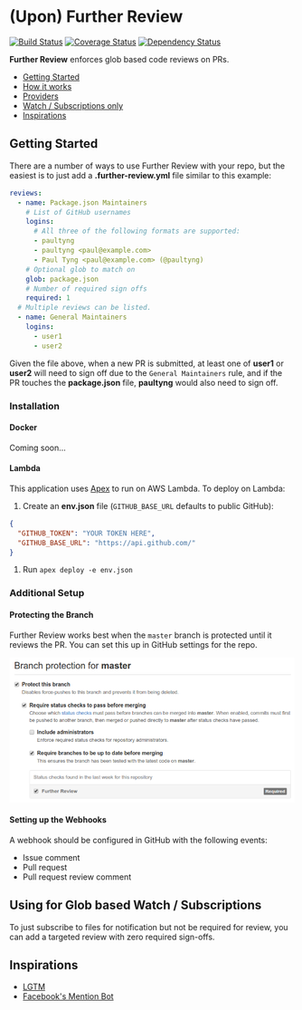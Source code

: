 # (Upon) Further Review

[![Build Status](https://travis-ci.org/paultyng/further-review.svg?branch=master)](https://travis-ci.org/paultyng/further-review) [![Coverage Status](https://coveralls.io/repos/github/paultyng/further-review/badge.svg?branch=master)](https://coveralls.io/github/paultyng/further-review?branch=master) [![Dependency Status](https://dependencyci.com/github/paultyng/further-review/badge)](https://dependencyci.com/github/paultyng/further-review)

**Further Review** enforces glob based code reviews on PRs.

* [Getting Started](#getting-started)
* [How it works](doc/how-it-works.md)
* [Providers](doc/providers.md)
* [Watch / Subscriptions only](#using-for-glob-based-watch--subscriptions)
* [Inspirations](#inspirations)

## Getting Started

There are a number of ways to use Further Review with your repo, but the easiest is to just add a **.further-review.yml** file similar to this example:

```yaml
reviews:
  - name: Package.json Maintainers
    # List of GitHub usernames
    logins:
      # All three of the following formats are supported:
      - paultyng
      - paultyng <paul@example.com>
      - Paul Tyng <paul@example.com> (@paultyng)
    # Optional glob to match on
    glob: package.json
    # Number of required sign offs
    required: 1
  # Multiple reviews can be listed.
  - name: General Maintainers
    logins:
      - user1
      - user2
```

Given the file above, when a new PR is submitted, at least one of **user1** or **user2** will need to sign off due to the `General Maintainers` rule, and if the PR touches the **package.json** file, **paultyng** would also need to sign off.

### Installation

#### Docker

Coming soon...

#### Lambda

This application uses [Apex](http://apex.run) to run on AWS Lambda.  To deploy on Lambda:

1. Create an **env.json** file (`GITHUB_BASE_URL` defaults to public GitHub):

  ```json
  {
    "GITHUB_TOKEN": "YOUR TOKEN HERE",
    "GITHUB_BASE_URL": "https://api.github.com/"
  }
  ```

1. Run `apex deploy -e env.json`

### Additional Setup

#### Protecting the Branch

Further Review works best when the `master` branch is protected until it reviews the PR.  You can set this up in GitHub settings for the repo.

![Protecting the master branch](doc/img/protect-branch.png)

#### Setting up the Webhooks

A webhook should be configured in GitHub with the following events:

* Issue comment
* Pull request
* Pull request review comment

## Using for Glob based Watch / Subscriptions

To just subscribe to files for notification but not be required for review, you can add a targeted review with zero required sign-offs.

## Inspirations

* [LGTM](https://lgtm.co)
* [Facebook's Mention Bot](https://github.com/facebook/mention-bot)
